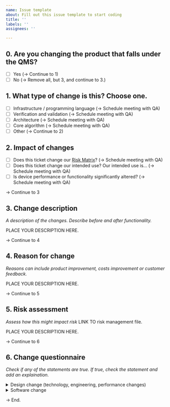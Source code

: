 ```yaml
---
name: Issue template
about: Fill out this issue template to start coding
title: ''
labels: ''
assignees: ''

---
```

## 0. Are you changing the product that falls under the QMS?
- [ ] Yes (-> Continue to 1)
- [ ] No (-> Remove all, but 3, and continue to 3.)

## 1. What type of change is this? Choose one.
- [ ] Infrastructure / programming language (-> Schedule meeting with QA)
- [ ] Verification and validation (-> Schedule meeting with QA)
- [ ] Architecture (-> Schedule meeting with QA)
- [ ] Core algorithm (-> Schedule meeting with QA)
- [ ] Other (-> Continue to 2)

## 2. Impact of changes
- [ ] Does this ticket change our [Risk Matrix](https://drive.google.com/file/d/1FU75q1N5YYBL8HDRbQIrOO1lzGUQP8j9/view)? (-> Schedule meeting with QA)
- [ ] Does this ticket change our intended use? Our intended use is... (-> Schedule meeting with QA)
- [ ] Is device performance or functionality significantly altered? (-> Schedule meeting with QA)

-> Continue to 3

## 3. Change description
*A description of the changes. Describe before and after functionality.*

PLACE YOUR DESCRIPTION HERE.

-> Continue to 4

## 4. Reason for change
*Reasons can include product improvement, costs improvement or customer feedback.*

PLACE YOUR DESCRIPTION HERE.

-> Continue to 5

## 5. Risk assessment
*Assess how this might impact risk* LINK TO risk management file.

PLACE YOUR DESCRIPTION HERE.

-> Continue to 6

## 6. Change questionnaire
*Check if any of the statements are true. If true, check the statement and add an explaination.*

<details>
  <summary>Design change (technology, engineering, performance changes)</summary>

  - [ ] B1 – Does the change affect indications, contraindication or warnings or precautions?
  - [ ] B2 – Is it any other change in design such as: performance specifications, wireless communications, components or accessories, patient/user interface/environmental specifications?
  - [ ] B2.1 – Does the change significantly affect the use of the device?
  - [ ] B2.2 – Does a risk assessment identify any new or significantly modified risks?
  - [ ] B2.3 – Is clinical data necessary?
  - [ ] B2.4 – Were any unexpected issues encountered with Verification and/or Validation activities that could affect safety & effectiveness of the device?

</details>
<details>
  <summary>Software change</summary>

  - [ ] E1 – Does the change in software modify an algorithm or does it impact the way the data is read and interpreted such that it impacts/alters the diagnosis or therapy delivered?
  - [ ] E2 – Is the change made solely to strengthen cybersecurity and does not have any other impact on the software or device?
  - [ ] E3 – Is the change made solely to return the system into specification of the most recently cleared device?
  - [ ] E4 – What are the impacts of any changes to risks associated with use of the device and the impacts of any changes to the risk controls for the device?
  - [ ] E4.1 – Does the change introduce a new risk or modify an existing risk that could result in significant harm and that is not effectively mitigated in the most recently cleared device?
  - [ ] E4.2 – Does the change create or necessitate a new risk control measure or a modification of an existing risk control measure for a hazardous situation that could result in significant harm?
  - [ ] E5 – Could the change significantly affect clinical functionality or performance specifications or control of the device that are directly associated with the diagnosis or intended use of the device?
  - [ ] E6 – Does the change in software introduce or remove an alarm function, and a response to the new alarm may change the treatment of the patient in comparison to the previous version of the software?
  - [ ] E7 – Does the change in software correct an error for which there is a safety risk to the patient if the error is not fixed?
  - [ ] E8 – Does the change only introduce non-therapeutic and nondiagnostic features (e.g. printing, faxing, reporting format) or disables a feature that does not interact with other features?
  - [ ] E9 – Does the change in software only modify the user interface in appearance with negligible risk of impacting diagnosis or therapy delivered?
  - [ ] E10 – Is it a change to the infrastructure of the software?
  - [ ] E11 – Is it a change to the architecture of the software, including change to a new OS, new hardware platform and new middleware?
  - [ ] E12 – Is it a change to a ‘Core algorithm’ such that it can directly impact or contribute to the device’s intended use?
  - [ ] E13 – Are there any ‘re-engineering’ or ‘refactoring’ changes?

</details>

-> End.